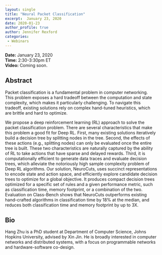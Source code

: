```yaml
---
layout: single
title: "Neural Packet Classification"
excerpt:  January 23, 2020
date: 2020-01-23
author_profile: true
author: Jennifer Rexford
categories: 
 - Webinars
---
```


<strong>Date:</strong> January 23, 2020<br/>
<strong>Time:</strong> 2:30-3:30pm ET<br/>
<strong>Video:</strong> Coming soon.
 
## Abstract
Packet classification is a fundamental problem in computer networking. This
problem exposes a hard tradeoff between the computation and state complexity,
which makes it particularly challenging. To navigate this tradeoff, existing
solutions rely on complex hand-tuned heuristics, which are brittle and hard to
optimize. 

We propose a deep reinforcement learning (RL) approach to solve the packet classification problem. There are several characteristics that make this problem a good fit for Deep RL. First, many existing solutions iteratively build a decision tree by splitting nodes in the tree. Second, the effects of these actions (e.g., splitting nodes) can only be evaluated once the entire tree is built. These two characteristics are naturally captured by the ability of RL to take actions that have sparse and delayed rewards. Third, it is computationally efficient to generate data traces and evaluate decision trees, which alleviate the notoriously high sample complexity problem of Deep RL algorithms. Our solution, NeuroCuts, uses succinct representations to encode state and action space, and efficiently explore candidate decision trees to optimize for a global objective. It produces compact decision trees optimized for a specific set of rules and a given performance metric, such as classification time, memory footprint, or a combination of the two. Evaluation on Class-Bench shows that NeuroCuts outperforms existing hand-crafted algorithms in classification time by 18% at the median, and reduces both classification time and memory footprint by up to 3X.

## Bio
Hang Zhu is a PhD student at Department of Computer Science, Johns Hopkins University, advised by Xin Jin. He is broadly interested in computer networks and distributed systems, with a focus on programmable networks and hardware-software co-design.
                      
